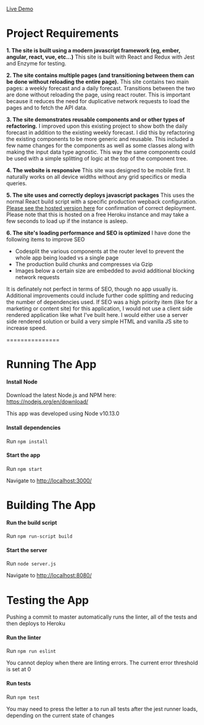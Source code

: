[Live Demo](https://dochub-weather-app.herokuapp.com/)

Project Requirements
======================================
**1.  The site is built using a modern javascript framework (eg, ember, angular, react, vue, etc...)** This site is built with React and Redux with Jest and Enzyme for testing.

**2. The site contains multiple pages (and transitioning between them can be done without reloading the entire page).**
This site contains two main pages: a weekly forecast and a daily forecast. Transitions between the two are done without reloading the page, using react router. This is important because it reduces the need for duplicative network requests to load the pages and to fetch the API data.

**3. The site demonstrates reusable components and or other types of refactoring.**
I improved upon this existing project to show both the daily forecast in addition to the existing weekly forecast. I did this by refactoring the existing components to be more generic and reusable. This included a few name changes for the components as well as some classes along with making the input data type agnostic. This way the same components could be used with a simple splitting of logic at the top of the component tree.

**4. The website is responsive**
This site was designed to be mobile first. It naturally works on all device widths without any grid specifics or media queries.

**5. The site uses and correctly deploys javascript packages**
This uses the normal React build script with a specific production wepback configuration. [Please see the hosted version here](https://dochub-weather-app.herokuapp.com/ "Please see the hosted version here") for confirmation of correct deployment. Please note that this is hosted on a free Heroku instance and may take a few seconds to load up if the instance is asleep.

**6. The site's loading performance and SEO is optimized**
I have done the following items to improve SEO
- Codesplit the various components at the router level to prevent the whole app being loaded vs a single page
- The production build chunks and compresses via Gzip
- Images below a certain size are embedded to avoid additional blocking network requests

It is definately not perfect in terms of SEO, though no app usually is. Additional improvements could include further code splitting and reducing the number of dependencies used. If SEO was a high priority item (like for a marketing or content site) for this application, I would not use a client side rendered application like what I've built here. I would either use a server side rendered solution or build a very simple HTML and vanilla JS site to increase speed.

===============

Running The App
===============
#### Install Node
Download the latest Node.js and NPM here: https://nodejs.org/en/download/

This app was developed using Node v10.13.0

#### Install dependencies
Run ```npm install```

#### Start the app
Run ```npm start```

Navigate to [http://localhost:3000/](http://localhost:3000/)

Building The App
================
#### Run the build script
Run ```npm run-script build```

#### Start the server
Run ```node server.js```

Navigate to [http://localhost:8080/](http://localhost:8080/)

Testing the App
===============
Pushing a commit to master automatically runs the linter, all of the tests and then deploys to Heroku

#### Run the linter
Run ```npm run eslint```

You cannot deploy when there are linting errors. The current error threshold is set at 0

#### Run tests
Run ```npm test```

You may need to press the letter a to run all tests after the jest runner loads, depending on the current state of changes
